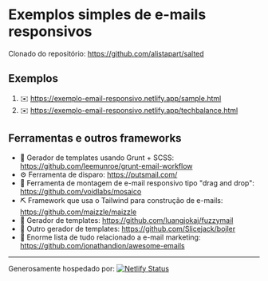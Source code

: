 # Exemplos simples de e-mails responsivos

Clonado do repositório: https://github.com/alistapart/salted

## Exemplos

1. ✉️ https://exemplo-email-responsivo.netlify.app/sample.html
2. ✉️ https://exemplo-email-responsivo.netlify.app/techbalance.html

## Ferramentas e outros frameworks

* 🤩 Gerador de templates usando Grunt + SCSS: https://github.com/leemunroe/grunt-email-workflow
* ⚙️ Ferramenta de disparo: https://putsmail.com/
* 🔧 Ferramenta de montagem de e-mail responsivo tipo "drag and drop": https://github.com/voidlabs/mosaico
* ⛏ Framework que usa o Tailwind para construção de e-mails: https://github.com/maizzle/maizzle
* 🔨 Gerador de templates: https://github.com/luangjokaj/fuzzymail
* 🔩 Outro gerador de templates: https://github.com/Slicejack/bojler
* 📘 Enorme lista de tudo relacionado a e-mail marketing: https://github.com/jonathandion/awesome-emails

---

Generosamente hospedado por: [![Netlify Status](https://api.netlify.com/api/v1/badges/2c899e7d-19be-497e-8036-6b36c1d72b48/deploy-status)](https://app.netlify.com/sites/exemplo-email-responsivo/deploys)